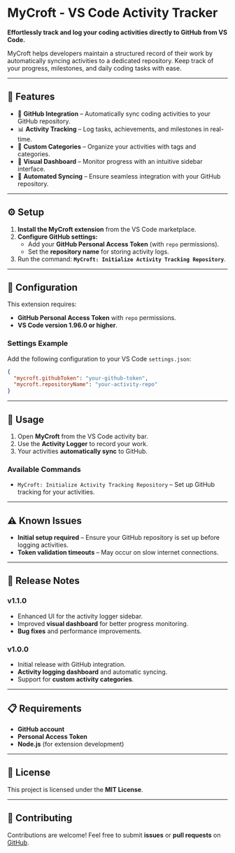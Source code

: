 # **MyCroft - VS Code Activity Tracker**

**Effortlessly track and log your coding activities directly to GitHub from VS Code.**

MyCroft helps developers maintain a structured record of their work by automatically syncing activities to a dedicated repository. Keep track of your progress, milestones, and daily coding tasks with ease.

---

## 🚀 **Features**

- 🔗 **GitHub Integration** – Automatically sync coding activities to your GitHub repository.  
- 📊 **Activity Tracking** – Log tasks, achievements, and milestones in real-time.  
- 📌 **Custom Categories** – Organize your activities with tags and categories.  
- 🎨 **Visual Dashboard** – Monitor progress with an intuitive sidebar interface.  
- 🔄 **Automated Syncing** – Ensure seamless integration with your GitHub repository.  

---

## ⚙️ **Setup**

1. **Install the MyCroft extension** from the VS Code marketplace.  
2. **Configure GitHub settings:**  
   - Add your **GitHub Personal Access Token** (with `repo` permissions).  
   - Set the **repository name** for storing activity logs.  
3. Run the command: **`MyCroft: Initialize Activity Tracking Repository`**.  

---

## 🔧 **Configuration**

This extension requires:  

- **GitHub Personal Access Token** with `repo` permissions.  
- **VS Code version 1.96.0 or higher**.  

### **Settings Example**  

Add the following configuration to your VS Code `settings.json`:  

```json
{
  "mycroft.githubToken": "your-github-token",
  "mycroft.repositoryName": "your-activity-repo"
}
```

---

## 🎯 **Usage**

1. Open **MyCroft** from the VS Code activity bar.  
2. Use the **Activity Logger** to record your work.  
3. Your activities **automatically sync** to GitHub.  

### **Available Commands**  

- `MyCroft: Initialize Activity Tracking Repository` – Set up GitHub tracking for your activities.  

---

## ⚠️ **Known Issues**  

- **Initial setup required** – Ensure your GitHub repository is set up before logging activities.  
- **Token validation timeouts** – May occur on slow internet connections.  

---

## 📌 **Release Notes**

### **v1.1.0**  
- Enhanced UI for the activity logger sidebar.  
- Improved **visual dashboard** for better progress monitoring.  
- **Bug fixes** and performance improvements.  

### **v1.0.0**  
- Initial release with GitHub integration.  
- **Activity logging dashboard** and automatic syncing.  
- Support for **custom activity categories**.  

---

## 📋 **Requirements**  

- **GitHub account**  
- **Personal Access Token**  
- **Node.js** (for extension development)  

---

## 📜 **License**  

This project is licensed under the **MIT License**.  

---

## 🤝 **Contributing**  

Contributions are welcome! Feel free to submit **issues** or **pull requests** on [GitHub](https://github.com/IshKevin/MyCroft.git).  

